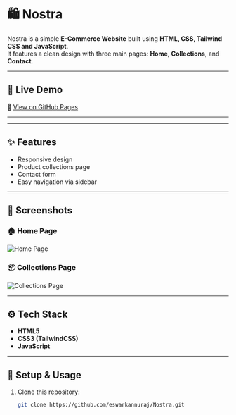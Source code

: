 # 🛍️ Nostra

Nostra is a simple **E-Commerce Website** built using **HTML, CSS, Tailwind CSS and JavaScript**.  
It features a clean design with three main pages: **Home**, **Collections**, and **Contact**.

---

## 🚀 Live Demo
🔗 [View on GitHub Pages](https://eswarkannuraj.github.io/Nostra/)

---


---

## ✨ Features
- Responsive design
- Product collections page
- Contact form
- Easy navigation via sidebar

---

## 📸 Screenshots

### 🏠 Home Page
![Home Page](images/home.png)

### 📦 Collections Page
![Collections Page](images/collection.png)


---

## ⚙️ Tech Stack
- **HTML5**
- **CSS3 (TailwindCSS)**
- **JavaScript**

---

## 📝 Setup & Usage
1. Clone this repository:
   ```bash
   git clone https://github.com/eswarkannuraj/Nostra.git

